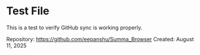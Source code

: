 # Test File

This is a test to verify GitHub sync is working properly.

Repository: https://github.com/eepanshu/Summa_Browser
Created: August 11, 2025
